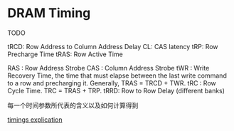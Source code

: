 # DRAM Timing

TODO

tRCD: Row Address to Column Address Delay
CL: CAS latency
tRP: Row Precharge Time
tRAS: Row Active Time

RAS : Row Address Strobe
CAS : Column Address Strobe
tWR : Write Recovery Time, the time that must elapse between the last write command to a row and precharging it. Generally, TRAS = TRCD + TWR.
tRC : Row Cycle Time. TRC = TRAS + TRP.
tRRD: Row to Row Delay (different banks)

每一个时间参数所代表的含义以及如何计算得到

[timings explication](http://www.tweakers.fr/timings.html)
